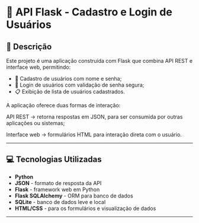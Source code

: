 # 🐍 API Flask - Cadastro e Login de Usuários

## 📄 Descrição
Este projeto é uma aplicação construída com Flask que combina API REST e interface web, permitindo:
- 👤 Cadastro de usuários com nome e senha;
- 🔑 Login de usuários com validação de senha segura;
- 📋 Exibição de lista de usuários cadastrados.

A aplicação oferece duas formas de interação:

API REST → retorna respostas em JSON, para ser consumida por outras aplicações ou sistemas;

Interface web → formulários HTML para interação direta com o usuário.

---

## 💻 Tecnologias Utilizadas

- **Python**
- **JSON** - formato de resposta da API
- **Flask** - framework web em Python
- **Flask SQLAlchemy** - ORM para banco de dados
- **SQLite** - banco de dados leve e local
- **HTML/CSS** - para os formulários e visualização de dados


---


